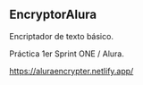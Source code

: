 ## EncryptorAlura

Encriptador de texto básico.

Práctica 1er Sprint ONE / Alura.

https://aluraencrypter.netlify.app/
